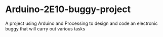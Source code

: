 # Arduino-2E10-buggy-project
A project using Arduino and Processing to design and code an electronic buggy that will carry out various tasks

